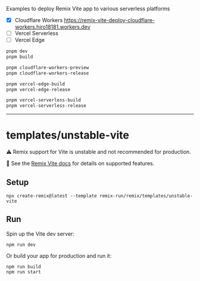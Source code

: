 Examples to deploy Remix Vite app to various serverless platforms

- [x] Cloudflare Workers https://remix-vite-deploy-cloudflare-workers.hiro18181.workers.dev
- [ ] Vercel Serverless
- [ ] Vercel Edge

```sh
pnpm dev
pnpm build

pnpm cloudflare-workers-preview
pnpm cloudflare-workers-release

pnpm vercel-edge-build
pnpm vercel-edge-release

pnpm vercel-serverless-build
pnpm vercel-serverless-release
```

---

# templates/unstable-vite

⚠️ Remix support for Vite is unstable and not recommended for production.

📖 See the [Remix Vite docs][remix-vite-docs] for details on supported features.

## Setup

```shellscript
npx create-remix@latest --template remix-run/remix/templates/unstable-vite
```

## Run

Spin up the Vite dev server:

```shellscript
npm run dev
```

Or build your app for production and run it:

```shellscript
npm run build
npm run start
```

[remix-vite-docs]: https://remix.run/docs/en/main/future/vite
